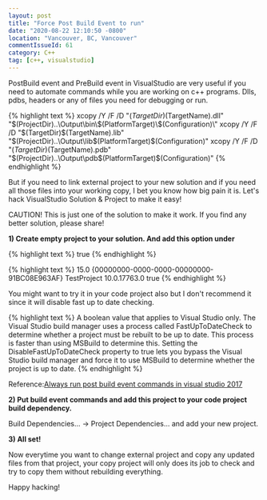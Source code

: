 ```yaml
---
layout: post
title: "Force Post Build Event to run"
date: "2020-08-22 12:10:50 -0800"
location: "Vancouver, BC, Vancouver"
commentIssueId: 61
category: C++
tag: [c++, visualstudio]
---
```


PostBuild event and PreBuild event in VisualStudio are very useful if you need to automate commands while you are working on c++ programs. Dlls, pdbs, headers or any of files you need for debugging or run.

{% highlight text %}
xcopy /Y /F /D "$(TargetDir)$(TargetName).dll" "$(ProjectDir)..\Output\bin\$(PlatformTarget)\$(Configuration)\"
xcopy /Y /F /D "$(TargetDir)$(TargetName).lib" "$(ProjectDir)..\Output\lib\$(PlatformTarget)\$(Configuration)\"
xcopy /Y /F /D "$(TargetDir)$(TargetName).pdb" "$(ProjectDir)..\Output\pdb\$(PlatformTarget)\$(Configuration)\"
{% endhighlight %}

But if you need to link external project to your new solution and if you need all those files into your working copy, I bet you know how big pain it is. Let's hack VisualStudio Solution & Project to make it easy!

CAUTION! This is just one of the solution to make it work. If you find any better solution, please share!

<b>1) Create empty project to your solution. And add this option under <PropertyGroup Label="Global"></b>

{% highlight text %}
<DisableFastUpToDateCheck>true</DisableFastUpToDateCheck>
{% endhighlight %}

{% highlight text %}
<PropertyGroup Label="Globals">
  <VCProjectVersion>15.0</VCProjectVersion>
  <ProjectGuid>{00000000-0000-0000-00000000-91BC08E963AF}</ProjectGuid>
  <RootNamespace>TestProject</RootNamespace>
  <WindowsTargetPlatformVersion>10.0.17763.0</WindowsTargetPlatformVersion>
  <DisableFastUpToDateCheck>true</DisableFastUpToDateCheck>
</PropertyGroup>
{% endhighlight %}

You might want to try it in your code project also but I don't recommend it since it will disable fast up to date checking.

{% highlight text %}
A boolean value that applies to Visual Studio only. The Visual Studio build manager uses a process called FastUpToDateCheck to determine whether a project must be rebuilt to be up to date. This process is faster than using MSBuild to determine this. Setting the DisableFastUpToDateCheck property to true lets you bypass the Visual Studio build manager and force it to use MSBuild to determine whether the project is up to date.
{% endhighlight %}

Reference:[Always run post build event commands in visual studio 2017](https://stackoverflow.com/questions/51228443/always-run-post-build-event-commands-in-visual-studio-2017/51230663)

<b>2) Put build event commands and add this project to your code project build dependency.</b>

Build Dependencies... -> Project Dependencies... and add your new project.

<b>3) All set! </b>

Now everytime you want to change external project and copy any updated files from that project, your copy project will only does its job to check and try to copy them without rebuilding everything.

Happy hacking!
